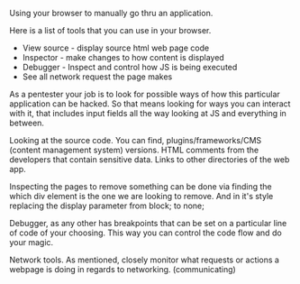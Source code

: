Using your browser to manually go thru an application.

Here is a list of tools that you can use in your browser.

- View source - display source html web page code
- Inspector - make changes to how content is displayed
- Debugger - Inspect and control how JS is being executed
- See all network request the page makes

As a pentester your job is to look for possible ways of how this particular application can be hacked.
So that means looking for ways you can interact with it, that includes input fields all the way looking at JS and everything in between.


Looking at the source code.
You can find, plugins/frameworks/CMS (content management system) versions.
HTML comments from the developers that contain sensitive data.
Links to other directories of the web app.

Inspecting the pages to remove something can be done via finding the which div element is the one we are looking to remove.
And in it's style replacing the display parameter from block; to none;

Debugger, as any other has breakpoints that can be set on a particular line of code of your choosing.
This way you can control the code flow and do your magic.

Network tools.
As mentioned, closely monitor what requests or actions a webpage is doing in regards to networking. (communicating)

